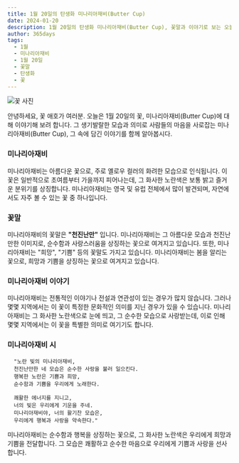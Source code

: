 ```yaml
---
title: 1월 20일의 탄생화 미나리아재비(Butter Cup)
date: 2024-01-20
description: 1월 20일의 탄생화 미나리아재비(Butter Cup), 꽃말과 이야기로 보는 오늘의 꽃
author: 365days
tags:
  - 1월
  - 미나리아재비
  - 1월 20일
  - 꽃말
  - 탄생화
  - 꽃
---
```

![꽃 사진](https://cdn.pixabay.com/photo/2022/03/27/10/45/lesser-celandine-7094719_1280.jpg#center)

안녕하세요, 꽃 애호가 여러분. 오늘은 1월 20일의 꽃, 미나리아재비(Butter Cup)에 대해 이야기해 보려 합니다. 그 생기발랄한 모습과 의미로 사람들의 마음을 사로잡는 미나리아재비(Butter Cup), 그 속에 담긴 이야기를 함께 알아봅시다.

### 미나리아재비
미나리아재비는 아름다운 꽃으로, 주로 옐로우 컬러의 화려한 모습으로 인식됩니다. 이 꽃은 일반적으로 초여름부터 가을까지 피어나는데, 그 화사한 노란색은 보통 밝고 즐거운 분위기를 상징합니다. 미나리아재비는 영국 및 유럽 전체에서 많이 발견되며, 자연에서도 자주 볼 수 있는 꽃 중 하나입니다.


### 꽃말
미나리아재비의 꽃말은 **"천진난만"** 입니다. 미나리아재비는 그 아름다운 모습과 천진난만한 이미지로, 순수함과 사랑스러움을 상징하는 꽃으로 여겨지고 있습니다. 또한, 미나리아재비는 "희망", "기쁨" 등의 꽃말도 가지고 있습니다. 미나리아재비는 봄을 알리는 꽃으로, 희망과 기쁨을 상징하는 꽃으로 여겨지고 있습니다.


### 미나리아재비 이야기
미나리아재비는 전통적인 이야기나 전설과 연관성이 있는 경우가 많지 않습니다. 그러나 몇몇 지역에서는 이 꽃이 특정한 문화적인 의미를 지닌 경우가 있을 수 있습니다. 미나리아재비는 그 화사한 노란색으로 눈에 띄고, 그 순수한 모습으로 사랑받는데, 이로 인해 몇몇 지역에서는 이 꽃을 특별한 의미로 여기기도 합니다.


### 미나리아재비 시
      "노란 빛의 미나리아재비,
      천진난만한 네 모습은 순수한 사랑을 불러 일으킨다.
      행복한 노란은 기쁨과 희망,
      순수함과 기쁨을 우리에게 노래한다.

      쾌활한 에너지를 지니고,
      너의 빛은 우리에게 기운을 주네.
      미나리아재비야, 너의 활기찬 모습은,
      우리에게 행복과 사랑을 약속한다."

미나리아재비는 순수함과 행복을 상징하는 꽃으로, 그 화사한 노란색은 우리에게 희망과 기쁨을 전달합니다. 그 모습은 쾌활하고 순수한 마음으로 우리에게 기쁨과 사랑을 선사합니다.
